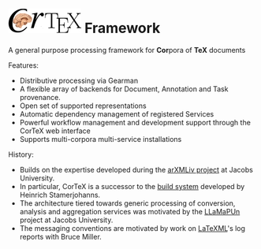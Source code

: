 ![CorTeX Framework](./public/img/logo.jpg) Framework
======

A general purpose processing framework for **Cor**pora of **TeX** documents

Features:
 * Distributive processing via Gearman
 * A flexible array of backends for Document, Annotation and Task provenance.
 * Open set of supported representations
 * Automatic dependency management of registered Services
 * Powerful workflow management and development support through the CorTeX web interface
 * Supports multi-corpora multi-service installations

History:
 * Builds on the expertise developed during the [arXMLiv project](http://trac.kwarc.info/arXMLiv) at Jacobs University. 
 * In particular, CorTeX is a successor to the [build system](http://arxmliv.kwarc.info) developed by Heinrich Stamerjohanns.
 * The architecture tiered towards generic processing of conversion, analysis and aggregation services was motivated by the [LLaMaPUn](http://trac.kwarc.info/LaMaPUn)
   project at Jacobs University.
 * The messaging conventions are motivated by work on [LaTeXML](http://dlmf.nist.gov/LaTeXML)'s log reports with Bruce Miller.

